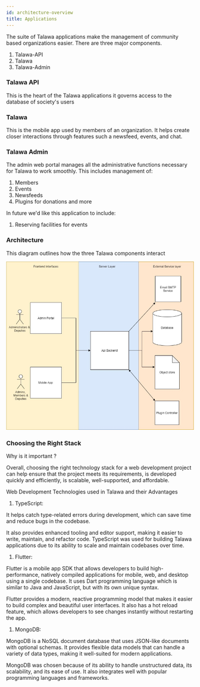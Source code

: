 ```yaml
---
id: architecture-overview
title: Applications
---
```


The suite of Talawa applications make the management of community based organizations easier. There are three major components.

1. Talawa-API
1. Talawa
1. Talawa-Admin

### Talawa API

This is the heart of the Talawa applications it governs access to the database of society's users

### Talawa

This is the mobile app used by members of an organization. It helps create closer interactions through features such a newsfeed, events, and chat.

### Talawa Admin

The admin web portal manages all the administrative functions necessary for Talawa to work smoothly. This includes management of:

1. Members
1. Events
1. Newsfeeds
1. Plugins for donations and more

In future we'd like this application to include:

1. Reserving facilities for events

### Architecture

This diagram outlines how the three Talawa components interact

![img](/img/Talawa.jpg)


### Choosing the Right Stack

Why is it important ?

Overall, choosing the right technology stack for a web development project can help ensure that the project meets its requirements, is developed quickly and efficiently, is scalable, well-supported, and affordable.

Web Development Technologies used in Talawa and their Advantages

1. TypeScript:

  It helps catch type-related errors during development, which can save time and reduce bugs in the codebase.
  
  It also provides enhanced tooling and editor support, making it easier to write, maintain, and refactor code. TypeScript was used for building Talawa applications due to its ability to scale and maintain codebases over time.

1. Flutter:

  Flutter is a mobile app SDK that allows developers to build high-performance, natively compiled applications for mobile, web, and desktop using a single codebase. It uses Dart programming language which is similar to Java and JavaScript, but with its own unique syntax.

  Flutter provides a modern, reactive programming model that makes it easier to build complex and beautiful user interfaces. It also has a hot reload feature, which allows developers to see changes instantly without restarting the app.

1. MongoDB:

  MongoDB is a NoSQL document database that uses JSON-like documents with optional schemas. It provides flexible data models that can handle a variety of data types, making it well-suited for modern applications.

  MongoDB was chosen because of its ability to handle unstructured data, its scalability, and its ease of use. It also integrates well with popular programming languages and frameworks.


